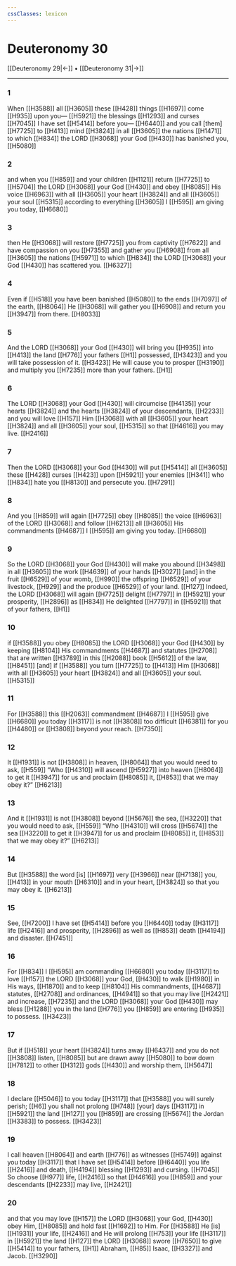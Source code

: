 ```yaml
---
cssClasses: lexicon
---
```


# Deuteronomy 30

[[Deuteronomy 29|←]] • [[Deuteronomy 31|→]]

---

### 1
When [[H3588]] all [[H3605]] these [[H428]] things [[H1697]] come [[H935]] upon you— [[H5921]] the blessings [[H1293]] and curses [[H7045]] I have set [[H5414]] before you— [[H6440]] and you call [them] [[H7725]] to [[H413]] mind [[H3824]] in all [[H3605]] the nations [[H1471]] to which [[H834]] the LORD [[H3068]] your God [[H430]] has banished you, [[H5080]]

### 2
and when you [[H859]] and your children [[H1121]] return [[H7725]] to [[H5704]] the LORD [[H3068]] your God [[H430]] and obey [[H8085]] His voice [[H6963]] with all [[H3605]] your heart [[H3824]] and all [[H3605]] your soul [[H5315]] according to everything [[H3605]] I [[H595]] am giving you today, [[H6680]]

### 3
then He [[H3068]] will restore [[H7725]] you from captivity [[H7622]] and have compassion on you [[H7355]] and gather you [[H6908]] from all [[H3605]] the nations [[H5971]] to which [[H834]] the LORD [[H3068]] your God [[H430]] has scattered you. [[H6327]]

### 4
Even if [[H518]] you have been banished [[H5080]] to the ends [[H7097]] of the earth, [[H8064]] He [[H3068]] will gather you [[H6908]] and return you [[H3947]] from there. [[H8033]]

### 5
And the LORD [[H3068]] your God [[H430]] will bring you [[H935]] into [[H413]] the land [[H776]] your fathers [[H1]] possessed, [[H3423]] and you will take possession of it. [[H3423]] He will cause you to prosper [[H3190]] and multiply you [[H7235]] more than your fathers. [[H1]]

### 6
The LORD [[H3068]] your God [[H430]] will circumcise [[H4135]] your hearts [[H3824]] and the hearts [[H3824]] of your descendants, [[H2233]] and you will love [[H157]] Him [[H3068]] with all [[H3605]] your heart [[H3824]] and all [[H3605]] your soul, [[H5315]] so that [[H4616]] you may live. [[H2416]]

### 7
Then the LORD [[H3068]] your God [[H430]] will put [[H5414]] all [[H3605]] these [[H428]] curses [[H423]] upon [[H5921]] your enemies [[H341]] who [[H834]] hate you [[H8130]] and persecute you. [[H7291]]

### 8
And you [[H859]] will again [[H7725]] obey [[H8085]] the voice [[H6963]] of the LORD [[H3068]] and follow [[H6213]] all [[H3605]] His commandments [[H4687]] I [[H595]] am giving you today. [[H6680]]

### 9
So the LORD [[H3068]] your God [[H430]] will make you abound [[H3498]] in all [[H3605]] the work [[H4639]] of your hands [[H3027]] [and] in the fruit [[H6529]] of your womb, [[H990]] the offspring [[H6529]] of your livestock, [[H929]] and the produce [[H6529]] of your land. [[H127]] Indeed, the LORD [[H3068]] will again [[H7725]] delight [[H7797]] in [[H5921]] your prosperity, [[H2896]] as [[H834]] He delighted [[H7797]] in [[H5921]] that of your fathers, [[H1]]

### 10
if [[H3588]] you obey [[H8085]] the LORD [[H3068]] your God [[H430]] by keeping [[H8104]] His commandments [[H4687]] and statutes [[H2708]] that are written [[H3789]] in this [[H2088]] book [[H5612]] of the law, [[H8451]] [and] if [[H3588]] you turn [[H7725]] to [[H413]] Him [[H3068]] with all [[H3605]] your heart [[H3824]] and all [[H3605]] your soul. [[H5315]]

### 11
For [[H3588]] this [[H2063]] commandment [[H4687]] I [[H595]] give [[H6680]] you today [[H3117]] is not [[H3808]] too difficult [[H6381]] for you [[H4480]] or [[H3808]] beyond your reach. [[H7350]]

### 12
It [[H1931]] is not [[H3808]] in heaven, [[H8064]] that you would need to ask, [[H559]] “Who [[H4310]] will ascend [[H5927]] into  heaven [[H8064]] to get it [[H3947]] for us  and proclaim [[H8085]] it, [[H853]] that we may obey it?” [[H6213]]

### 13
And it [[H1931]] is not [[H3808]] beyond [[H5676]] the sea, [[H3220]] that you would need to ask, [[H559]] “Who [[H4310]] will cross [[H5674]] the sea [[H3220]] to get it [[H3947]] for us  and proclaim [[H8085]] it, [[H853]] that we may obey it?” [[H6213]]

### 14
But [[H3588]] the word [is] [[H1697]] very [[H3966]] near [[H7138]] you, [[H413]] in your mouth [[H6310]] and in your heart, [[H3824]] so that you may obey it. [[H6213]]

### 15
See, [[H7200]] I have set [[H5414]] before you [[H6440]] today [[H3117]] life [[H2416]] and prosperity, [[H2896]] as well as [[H853]] death [[H4194]] and disaster. [[H7451]]

### 16
For [[H834]] I [[H595]] am commanding [[H6680]] you today [[H3117]] to love [[H157]] the LORD [[H3068]] your God, [[H430]] to walk [[H1980]] in His ways, [[H1870]] and to keep [[H8104]] His commandments, [[H4687]] statutes, [[H2708]] and ordinances, [[H4941]] so that you may live [[H2421]] and increase, [[H7235]] and the LORD [[H3068]] your God [[H430]] may bless [[H1288]] you in the land [[H776]] you [[H859]] are entering [[H935]] to possess. [[H3423]]

### 17
But if [[H518]] your heart [[H3824]] turns away [[H6437]] and you do not [[H3808]] listen, [[H8085]] but are drawn away [[H5080]] to bow down [[H7812]] to other [[H312]] gods [[H430]] and worship them, [[H5647]]

### 18
I declare [[H5046]] to you  today [[H3117]] that [[H3588]] you will surely perish; [[H6]] you shall not prolong [[H748]] [your] days [[H3117]] in [[H5921]] the land [[H127]] you [[H859]] are crossing [[H5674]] the Jordan [[H3383]] to possess. [[H3423]]

### 19
I call heaven [[H8064]] and earth [[H776]] as witnesses [[H5749]] against you  today [[H3117]] that I have set [[H5414]] before [[H6440]] you life [[H2416]] and death, [[H4194]] blessing [[H1293]] and cursing. [[H7045]] So choose [[H977]] life, [[H2416]] so that [[H4616]] you [[H859]] and your descendants [[H2233]] may live, [[H2421]]

### 20
and that you may love [[H157]] the LORD [[H3068]] your God, [[H430]] obey Him, [[H8085]] and hold fast [[H1692]] to Him.  For [[H3588]] He [is] [[H1931]] your life, [[H2416]] and He will prolong [[H753]] your life [[H3117]] in [[H5921]] the land [[H127]] the LORD [[H3068]] swore [[H7650]] to give [[H5414]] to your fathers, [[H1]] Abraham, [[H85]] Isaac, [[H3327]] and Jacob. [[H3290]]

